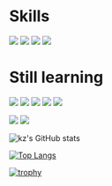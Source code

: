 
# Skills

![](https://img.shields.io/badge/Python-3776AB?style=flat&logo=Python&logoColor=white) ![](https://img.shields.io/badge/C-00599C?style=flat&logo=C&logoColor=white) ![](https://img.shields.io/badge/HTML-E34F26?style=flat&logo=html5&logoColor=white) ![](https://img.shields.io/badge/CSS-1572B6?style=flat&logo=css3&logoColor=white)

# Still learning

![](https://img.shields.io/badge/JavaScript-F7DF1E?style=flat&logo=JavaScript&logoColor=white) ![](https://img.shields.io/badge/TypeScript-3178c6?style=flat&logo=TypeScript&logoColor=white) ![](https://img.shields.io/badge/Django-092E20?style=flat&logo=Django&logoColor=white) ![](https://img.shields.io/badge/C%23-512BD4?style=flat&logo=C%23&logoColor=white) ![](https://img.shields.io/badge/Solidity-363636?style=flat&logo=Solidity&logoColor=white)

![](https://img.shields.io/badge/Unity-808080?style=flat&logo=Unity&logoColor=white) ![](https://img.shields.io/badge/Blender-E87D0D?style=flat&logo=Blender&logoColor=white)

![kz's GitHub stats](https://github-readme-stats.vercel.app/api?username=kz91&show_icons=true&theme=dark)

[![Top Langs](https://github-readme-stats.vercel.app/api/top-langs/?username=kz91&layout=compact&theme=dark)](https://github.com/anuraghazra/github-readme-stats)

[![trophy](https://github-profile-trophy.vercel.app/?username=kz91&theme=onestar)](https://github.com/ryo-ma/github-profile-trophy)
